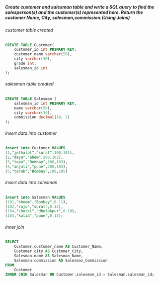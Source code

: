 ##### Create customer and salesman table and write a SQL query to find the salesperson(s) and the customer(s) represented here. Return the customer Name, City, salesman,commission.(Using Joins)


###### customer table created
```sql
CREATE TABLE Customer(
    customer_id int PRIMARY KEY,
    customer_name varchar(50),
    city varchar(30),
    grade int,
    salesman_id int
);
```

###### salesman table created
```sql
CREATE TABLE Salesman (
    salesman_id int PRIMARY KEY,
    name varchar(50),
    city varchar(30),
    commission decimal(10, 2)
);
```

###### insert data into customer
```sql
insert into Customer VALUES
(1,"jethalal","surat",100,101),
(2,"daya","ahem",200,102),
(3,"tapu","Bombay",300,103),
(4,"anjali","pune",200,104),
(5,"tarak","Bombay",100,105)
```

###### insert data into salesman
```sql
insert into Salesman VALUES
(101,"bheem","Bombay",0.11),
(102,"raju","surat",0.12),
(104,"chutki","dholakpur",0.10),
(103,"kalia","pune",0.13);
```

###### Inner join
```sql
SELECT 
    Customer.customer_name AS Customer_Name,
    Customer.city AS Customer_City,
    Salesman.name AS Salesman_Name,
    Salesman.commission AS Salesman_Commission
FROM 
    Customer
INNER JOIN Salesman ON Customer.salesman_id = Salesman.salesman_id;
```